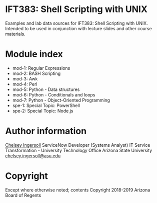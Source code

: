 # IFT383: Shell Scripting with UNIX
Examples and lab data sources for IFT383: Shell Scripting with UNIX.
Intended to be used in conjunction with lecture slides and other course
materials.

# Module index
- mod-1: Regular Expressions
- mod-2: BASH Scripting
- mod-3: Awk
- mod-4: Perl
- mod-5: Python - Data structures
- mod-6: Python - Conditionals and loops
- mod-7: Python - Object-Oriented Programming
- spe-1: Special Topic: PowerShell
- spe-2: Special Topic: Node.js

# Author information
[Chelsey Ingersoll](https://isearch.asu.edu/profile/1609650 "ASU profile page")
ServiceNow Developer (Systems Analyst)
IT Service Transformation - University Technology Office
Arizona State University
chelsey.ingersoll@asu.edu

# Copyright
Except where otherwise noted; contents Copyright 2018-2019
Arizona Board of Regents
